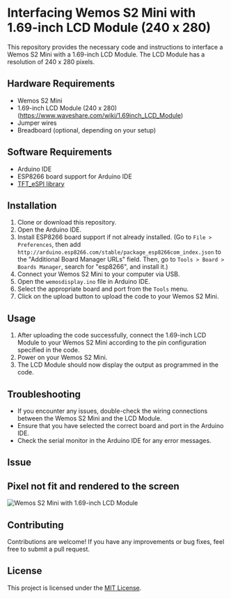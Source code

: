 # Interfacing Wemos S2 Mini with 1.69-inch LCD Module (240 x 280)

This repository provides the necessary code and instructions to interface a Wemos S2 Mini with a 1.69-inch LCD Module. The LCD Module has a resolution of 240 x 280 pixels.

## Hardware Requirements

- Wemos S2 Mini
- 1.69-inch LCD Module (240 x 280) (https://www.waveshare.com/wiki/1.69inch_LCD_Module)
- Jumper wires
- Breadboard (optional, depending on your setup)

## Software Requirements

- Arduino IDE
- ESP8266 board support for Arduino IDE
- [TFT_eSPI library](https://github.com/Bodmer/TFT_eSPI.git?utm_source=platformio&utm_medium=piohome)

## Installation

1. Clone or download this repository.
2. Open the Arduino IDE.
3. Install ESP8266 board support if not already installed. (Go to `File > Preferences`, then add `http://arduino.esp8266.com/stable/package_esp8266com_index.json` to the "Additional Board Manager URLs" field. Then, go to `Tools > Board > Boards Manager`, search for "esp8266", and install it.)
4. Connect your Wemos S2 Mini to your computer via USB.
5. Open the `wemosdisplay.ino` file in Arduino IDE.
6. Select the appropriate board and port from the `Tools` menu.
7. Click on the upload button to upload the code to your Wemos S2 Mini.

## Usage

1. After uploading the code successfully, connect the 1.69-inch LCD Module to your Wemos S2 Mini according to the pin configuration specified in the code.
2. Power on your Wemos S2 Mini.
3. The LCD Module should now display the output as programmed in the code.

## Troubleshooting

- If you encounter any issues, double-check the wiring connections between the Wemos S2 Mini and the LCD Module.
- Ensure that you have selected the correct board and port in the Arduino IDE.
- Check the serial monitor in the Arduino IDE for any error messages.


## Issue 
## Pixel not fit and rendered to the screen
![Wemos S2 Mini with 1.69-inch LCD Module](https://i.imgur.com/ugETruBl.jpg)



## Contributing

Contributions are welcome! If you have any improvements or bug fixes, feel free to submit a pull request.

## License

This project is licensed under the [MIT License](LICENSE).
